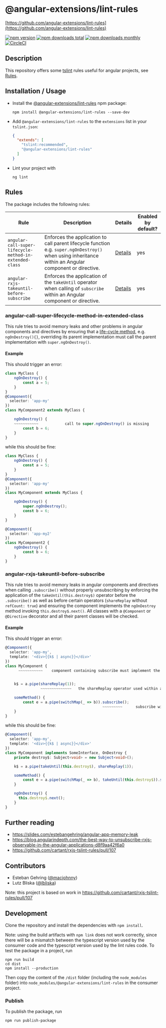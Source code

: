 # @angular-extensions/lint-rules
[https://github.com/angular-extensions/lint-rules](https://github.com/angular-extensions/lint-rules)

[![npm version](https://img.shields.io/npm/v/@angular-extensions/lint-rules.svg?style=flat-square)](https://www.npmjs.com/package/@angular-extensions/lint-rules)
[![npm downloads total](https://img.shields.io/npm/dt/@angular-extensions/lint-rules.svg?style=flat-square)](https://www.npmjs.com/package/@angular-extensions/lint-rules)
[![npm downloads monthly](https://img.shields.io/npm/dm/@angular-extensions/lint-rules.svg?style=flat-square)](https://www.npmjs.com/package/@angular-extensions/lint-rules)
[![CircleCI](https://circleci.com/gh/angular-extensions/lint-rules.svg?style=svg)](https://circleci.com/gh/angular-extensions/lint-rules)

## Description
This repository offers some [tslint](https://github.com/palantir/tslint) rules useful for angular projects, see [Rules](#Rules).

## Installation / Usage
* Install the [@angular-extensions/lint-rules](https://www.npmjs.com/package/@angular-extensions/lint-rules) npm package:
  ```
  npm install @angular-extensions/lint-rules --save-dev
  ```
* Add `@angular-extensions/lint-rules` to the `extensions` list in your `tslint.json`:
  ```json
  {
    "extends": [
      "tslint:recommended",
      "@angular-extensions/lint-rules"
    ]
  }
  ```
* Lint your project with
  ```
  ng lint
  ```

## Rules
The package includes the following rules:

| Rule | Description | Details | Enabled by default? |
| --- | --- | --- | --- |
| `angular-call-super-lifecycle-method-in-extended-class` | Enforces the application to call parent lifecycle function e.g. `super.ngOnDestroy()` when using inheritance within an Angular component or directive. | [Details](#angular-call-super-lifecycle-method-in-extended-class) | yes |
| `angular-rxjs-takeuntil-before-subscribe` | Enforces the application of the `takeUntil` operator when calling of `subscribe` within an Angular component or directive. | [Details](#angular-rxjs-takeuntil-before-subscribe) | yes |

### angular-call-super-lifecycle-method-in-extended-class
This rule tries to avoid memory leaks and other problems in angular components and directives by ensuring that 
a [life-cycle method](https://angular.io/guide/lifecycle-hooks), e.g. `ngOnDestroy(){}`, overriding its parent implementation 
must call the parent implementation with `super.ngOnDestroy()`.

#### Example
This should trigger an error:
```typescript
class MyClass {
    ngOnDestroy() {
        const a = 5;
    }
}
@Component({
  selector: 'app-my'
})
class MyComponent2 extends MyClass {

    ngOnDestroy() {
    ~~~~~~~~~~~            call to super.ngOnDestroy() is missing
        const b = 6;
    }
}
```
while this should be fine:
```typescript
class MyClass {
    ngOnDestroy() {
        const a = 5;
    }
}
@Component({
  selector: 'app-my'
})
class MyComponent extends MyClass {

    ngOnDestroy() {
        super.ngOnDestroy();
        const b = 6;
    }
}

@Component({
  selector: 'app-my2'
})
class MyComponent2 {
    ngOnDestroy() {
        const b = 6;
    }
}
```


### angular-rxjs-takeuntil-before-subscribe

This rule tries to avoid memory leaks in angular components and directives when calling `.subscribe()` without properly unsubscribing 
by enforcing the application of the `takeUntil(this.destroy$)` operator before the `.subscribe()` 
as well as before certain operators (`shareReplay` without `refCount: true`)
and ensuring the component implements the `ngOnDestroy` 
method invoking `this.destroy$.next()`.
All classes with a `@Component` or `@Directive` decorator and all their parent classes will be checked.

#### Example
This should trigger an error:
```typescript
@Component({
  selector: 'app-my',
  template: '<div>{{k$ | async}}</div>'
})
class MyComponent {
      ~~~~~~~~~~~    component containing subscribe must implement the ngOnDestroy() method

    
    k$ = a.pipe(shareReplay(1));
                ~~~~~~~~~~~~~~   the shareReplay operator used within a component must be preceded by takeUntil

    someMethod() {
        const e = a.pipe(switchMap(_ => b)).subscribe();
                                            ~~~~~~~~~      subscribe within a component must be preceded by takeUntil
    }
}
```

while this should be fine:
```typescript
@Component({
  selector: 'app-my',
  template: '<div>{{k$ | async}}</div>'
})
class MyComponent implements SomeInterface, OnDestroy {
    private destroy$: Subject<void> = new Subject<void>();

    k$ = a.pipe(takeUntil(this.destroy$), shareReplay(1));

    someMethod() {
        const e = a.pipe(switchMap(_ => b), takeUntil(this.destroy$)).subscribe();
    }

    ngOnDestroy() {
      this.destroy$.next();
    }
}
```


## Further reading
* https://slides.com/estebangehring/angular-app-memory-leak
* https://blog.angularindepth.com/the-best-way-to-unsubscribe-rxjs-observable-in-the-angular-applications-d8f9aa42f6a0
* https://github.com/cartant/rxjs-tslint-rules/pull/107

## Contributors
* Esteban Gehring ([@macjohnny](https://github.com/macjohnny))
* Lutz Bliska ([@lbliska](https://github.com/lbliska))

Note: this project is based on work in https://github.com/cartant/rxjs-tslint-rules/pull/107

## Development
Clone the repository and install the dependencies with `npm install`.

Note: using the build artifacts with `npm link` does not work correctly, 
since there will be a mismatch between the typescript version used by the consumer code 
and the typescript version used by the lint rules code. 
To test the package in a project, run 
```
npm run build
cd dist
npm install --production
``` 
Then copy the content of the `/dist` folder (including the `node_modules` folder) into `node_modules/@angular-extensions/lint-rules` 
in the consumer project.

### Publish
To publish the package, run
```
npm run publish-package
```
